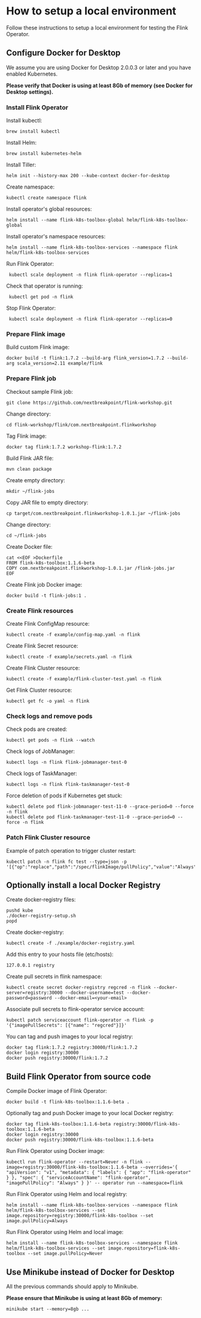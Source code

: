 # How to setup a local environment   

Follow these instructions to setup a local environment for testing the Flink Operator.



## Configure Docker for Desktop   

We assume you are using Docker for Desktop 2.0.0.3 or later and you have enabled Kubernetes.

**Please verify that Docker is using at least 8Gb of memory (see Docker for Desktop settings).**

### Install Flink Operator    

Install kubectl:

    brew install kubectl

Install Helm:

    brew install kubernetes-helm

Install Tiller:

    helm init --history-max 200 --kube-context docker-for-desktop

Create namespace:

    kubectl create namespace flink

Install operator's global resources:

    helm install --name flink-k8s-toolbox-global helm/flink-k8s-toolbox-global

Install operator's namespace resources:

    helm install --name flink-k8s-toolbox-services --namespace flink helm/flink-k8s-toolbox-services

Run Flink Operator:

     kubectl scale deployment -n flink flink-operator --replicas=1

Check that operator is running:

     kubectl get pod -n flink 

Stop Flink Operator:

     kubectl scale deployment -n flink flink-operator --replicas=0

### Prepare Flink image    

Build custom Flink image:

    docker build -t flink:1.7.2 --build-arg flink_version=1.7.2 --build-arg scala_version=2.11 example/flink

### Prepare Flink job    

Checkout sample Flink job:

    git clone https://github.com/nextbreakpoint/flink-workshop.git

Change directory:

    cd flink-workshop/flink/com.nextbreakpoint.flinkworkshop

Tag Flink image:

    docker tag flink:1.7.2 workshop-flink:1.7.2

Build Flink JAR file:

    mvn clean package

Create empty directory:

    mkdir ~/flink-jobs

Copy JAR file to empty directory:

    cp target/com.nextbreakpoint.flinkworkshop-1.0.1.jar ~/flink-jobs

Change directory:

    cd ~/flink-jobs

Create Docker file:

    cat <<EOF >Dockerfile
    FROM flink-k8s-toolbox:1.1.6-beta
    COPY com.nextbreakpoint.flinkworkshop-1.0.1.jar /flink-jobs.jar
    EOF

Create Flink job Docker image:

    docker build -t flink-jobs:1 .

### Create Flink resources    

Create Flink ConfigMap resource:

    kubectl create -f example/config-map.yaml -n flink

Create Flink Secret resource:

    kubectl create -f example/secrets.yaml -n flink

Create Flink Cluster resource:

    kubectl create -f example/flink-cluster-test.yaml -n flink

Get Flink Cluster resource:

    kubectl get fc -o yaml -n flink

### Check logs and remove pods     

Check pods are created:

    kubectl get pods -n flink --watch

Check logs of JobManager:

    kubectl logs -n flink flink-jobmanager-test-0

Check logs of TaskManager:

    kubectl logs -n flink flink-taskmanager-test-0

Force deletion of pods if Kubernetes get stuck:

    kubectl delete pod flink-jobmanager-test-11-0 --grace-period=0 --force -n flink
    kubectl delete pod flink-taskmanager-test-11-0 --grace-period=0 --force -n flink

### Patch Flink Cluster resource     

Example of patch operation to trigger cluster restart:

    kubectl patch -n flink fc test --type=json -p '[{"op":"replace","path":"/spec/flinkImage/pullPolicy","value":"Always"}]'



## Optionally install a local Docker Registry

Create docker-registry files:

    pushd kube
    ./docker-registry-setup.sh
    popd

Create docker-registry:

    kubectl create -f ./example/docker-registry.yaml

Add this entry to your hosts file (etc/hosts):

    127.0.0.1 registry

Create pull secrets in flink namespace:

    kubectl create secret docker-registry regcred -n flink --docker-server=registry:30000 --docker-username=test --docker-password=password --docker-email=<your-email>

Associate pull secrets to flink-operator service account:

    kubectl patch serviceaccount flink-operator -n flink -p '{"imagePullSecrets": [{"name": "regcred"}]}'

You can tag and push images to your local registry:

    docker tag flink:1.7.2 registry:30000/flink:1.7.2
    docker login registry:30000
    docker push registry:30000/flink:1.7.2



## Build Flink Operator from source code

Compile Docker image of Flink Operator:

    docker build -t flink-k8s-toolbox:1.1.6-beta .

Optionally tag and push Docker image to your local Docker registry:

    docker tag flink-k8s-toolbox:1.1.6-beta registry:30000/flink-k8s-toolbox:1.1.6-beta
    docker login registry:30000
    docker push registry:30000/flink-k8s-toolbox:1.1.6-beta

Run Flink Operator using Docker image:

    kubectl run flink-operator --restart=Never -n flink --image=registry:30000/flink-k8s-toolbox:1.1.6-beta --overrides='{ "apiVersion": "v1", "metadata": { "labels": { "app": "flink-operator" } }, "spec": { "serviceAccountName": "flink-operator", "imagePullPolicy": "Always" } }' -- operator run --namespace=flink

Run Flink Operator using Helm and local registry:

    helm install --name flink-k8s-toolbox-services --namespace flink helm/flink-k8s-toolbox-services --set image.repository=registry:30000/flink-k8s-toolbox --set image.pullPolicy=Always

Run Flink Operator using Helm and local image:

    helm install --name flink-k8s-toolbox-services --namespace flink helm/flink-k8s-toolbox-services --set image.repository=flink-k8s-toolbox --set image.pullPolicy=Never 

## Use Minikube instead of Docker for Desktop

All the previous commands should apply to Minikube.

**Please ensure that Minikube is using at least 8Gb of memory:**

    minikube start --memory=8gb ...
